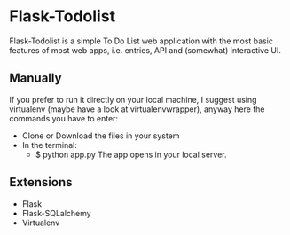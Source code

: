
# Flask-Todolist
Flask-Todolist is a simple To Do List web application with the most basic features of most web apps, i.e. entries, API and (somewhat) interactive UI. 

## Manually
If you prefer to run it directly on your local machine, I suggest using virtualenv (maybe have a look at virtualenvwrapper), anyway here the commands you have to enter:
* Clone or Download the files in your system
* In the terminal: 
   * $ python app.py
The app opens in your local server.

## Extensions
* Flask
* Flask-SQLalchemy
* Virtualenv
